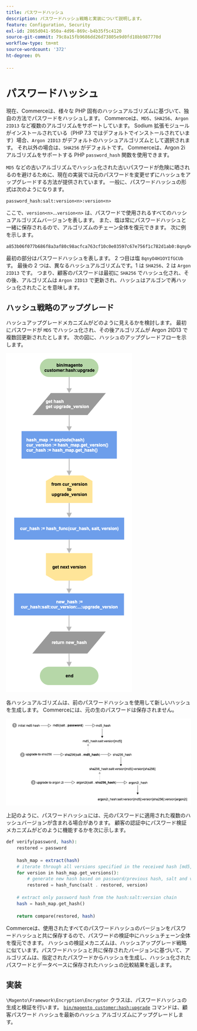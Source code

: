 ```yaml
---
title: パスワードハッシュ
description: パスワードハッシュ戦略と実装について説明します。
feature: Configuration, Security
exl-id: 2865d041-950a-4d96-869c-b4b35f5c4120
source-git-commit: 79c8a15fb9686dd26d73805e9d0fd18bb987770d
workflow-type: tm+mt
source-wordcount: '372'
ht-degree: 0%

---
```


# パスワードハッシュ

現在、Commerceは、様々な PHP 固有のハッシュアルゴリズムに基づいて、独自の方法でパスワードをハッシュします。 Commerceは、`MD5`、`SHA256`、`Argon 2ID13` など複数のアルゴリズムをサポートしています。 Sodium 拡張モジュールがインストールされている（PHP 7.3 ではデフォルトでインストールされています）場合、`Argon 2ID13` がデフォルトのハッシュアルゴリズムとして選択されます。 それ以外の場合は、`SHA256` がデフォルトです。 Commerceは、Argon 2i アルゴリズムをサポートする PHP `password_hash` 関数を使用できます。

`MD5` などの古いアルゴリズムでハッシュ化された古いパスワードが危険に晒されるのを避けるために、現在の実装では元のパスワードを変更せずにハッシュをアップグレードする方法が提供されています。 一般に、パスワードハッシュの形式は次のようになります。

```text
password_hash:salt:version<n>:version<n>
```

ここで、`version<n>`...`version<n>` は、パスワードで使用されるすべてのハッシュアルゴリズムバージョンを表します。 また、塩は常にパスワードハッシュと一緒に保存されるので、アルゴリズムのチェーン全体を復元できます。 次に例を示します。

```text
a853b06f077b686f8a3af80c98acfca763cf10c0e03597c67e756f1c782d1ab0:8qnyO4H1OYIfGCUb:1:2
```

最初の部分はパスワードハッシュを表します。 2 つ目は塩 `8qnyO4H1OYIfGCUb` す。 最後の 2 つは、異なるハッシュアルゴリズムです。1 は `SHA256`、2 は `Argon 2ID13` です。 つまり、顧客のパスワードは最初に `SHA256` でハッシュ化され、その後、アルゴリズムは `Argon 2ID13` で更新され、ハッシュはアルゴンで再ハッシュ化されたことを意味します。

## ハッシュ戦略のアップグレード

ハッシュアップグレードメカニズムがどのように見えるかを検討します。 最初にパスワードが `MD5` でハッシュ化され、その後アルゴリズムが Argon 2ID13 で複数回更新されたとします。 次の図に、ハッシュのアップグレードフローを示します。

![ ハッシュアップグレードワークフロー ](../../assets/configuration/hash-upgrade-algorithm.png)

各ハッシュアルゴリズムは、前のパスワードハッシュを使用して新しいハッシュを生成します。 Commerceには、元の生のパスワードは保存されません。

![ ハッシュアップグレード方法 ](../../assets/configuration/hash-upgrade-strategy.png)

上記のように、パスワードハッシュには、元のパスワードに適用された複数のハッシュバージョンが含まれる場合があります。
顧客の認証中にパスワード検証メカニズムがどのように機能するかを次に示します。

```php
def verify(password, hash):
    restored = password

    hash_map = extract(hash)
    # iterate through all versions specified in the received hash [md5, sha256, argon2id13]
    for version in hash_map.get_versions():
        # generate new hash based on password/previous hash, salt and version
        restored = hash_func(salt . restored, version)

    # extract only password hash from the hash:salt:version chain
    hash = hash_map.get_hash()

    return compare(restored, hash)
```

Commerceは、使用されたすべてのパスワードハッシュのバージョンをパスワードハッシュと共に保存するので、パスワードの検証中にハッシュチェーン全体を復元できます。 ハッシュの検証メカニズムは、ハッシュアップグレード戦略に似ています。パスワードハッシュと共に保存されたバージョンに基づいて、アルゴリズムは、指定されたパスワードからハッシュを生成し、ハッシュ化されたパスワードとデータベースに保存されたハッシュの比較結果を返します。

## 実装

`\Magento\Framework\Encryption\Encryptor` クラスは、パスワードハッシュの生成と検証を行います。 [`bin/magento customer:hash:upgrade`](https://experienceleague.adobe.com/en/docs/commerce-operations/tools/cli-reference/commerce-on-premises#customerhashupgrade) コマンドは、顧客パスワード ハッシュを最新のハッシュ アルゴリズムにアップグレードします。
